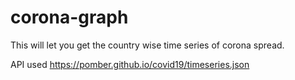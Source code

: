 # corona-graph
This will let you get the country wise time series of corona spread.


API used https://pomber.github.io/covid19/timeseries.json

